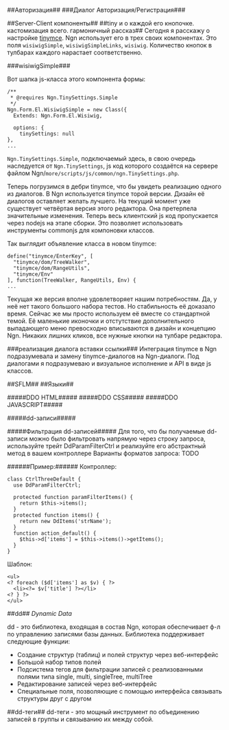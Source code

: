 


##Авторизация##
###Диалог Авторизация/Регистрация###


##Server-Client компоненты##
##tiny и о каждой его кнопочке. кастомизация всего. гармоничный рассказ##
Сегодня я расскажу о настройке [tinymce](http://www.tinymce.com/). Ngn использует его в трех своих компонентах. Это поля `wisiwigSimple`, `wisiwigSimpleLinks`, `wisiwig`. Количество кнопок в тулбарах каждого нарастает соответственно.

###wisiwigSimple###

Вот шапка js-класса этого компонента формы:

    /**
     * @requires Ngn.TinySettings.Simple
     */
    Ngn.Form.El.WisiwigSimple = new Class({
      Extends: Ngn.Form.El.Wisiwig,

      options: {
        tinySettings: null
    },
    ...

`Ngn.TinySettings.Simple`, подключаемый здесь, в свою очередь наследуется от `Ngn.TinySettings`, js код которого создаётся на сервере файлом Ngn/`more/scripts/js/common/ngn.TinySettings.php`.

Теперь погрузимся в дебри tinymce, что бы увидеть реализацию одного из диалогов. В Ngn используется tinymce торой версии. Дизайн её диалогов оставляет желать лучшего. На текущий момент уже существует четвёртая версия этого редактора. Она претерпела значительные изменения. Теперь весь клиентский js код пропускается через nodejs на этапе сборки. Это позволяет использовать инструменты commonjs для компоновки классов.

Так выглядит объявление класса в новом tinymce:

    define("tinymce/EnterKey", [
      "tinymce/dom/TreeWalker",
      "tinymce/dom/RangeUtils",
      "tinymce/Env"
    ], function(TreeWalker, RangeUtils, Env) {
    ...

Текущая же версия вполне удовлетворяет нашим потребностям. Да, у неё нет такого большого набора тестов. Но стабильность её доказало время. Сейчас же мы просто используем её вместе со стандартной темой. Её маленькие иконочки и отстутствие дополнительного выпадающего меню превосходно вписываются в дизайн и концепцию Ngn. Никаких лишних кликов, все нужные кнопки на тулбаре редактора.

###реализация диалога вставки ссылки###
Интеграция tinymce в Ngn подразумевала и замену tinymce-диалогов на Ngn-диалоги. Под диалогами я подразумеваю и визуальное исполнение и API в виде js классов.

##SFLM##
##Языки##



#####DDO HTML#####
#####DDO CSS#####
#####DDO JAVASCRIPT#####






#####dd-записи#####

#####Фильтрация dd-записей#####
Для того, что бы получаемые dd-записи можно было фильтровать напрямую через строку запроса, используйте трейт
DdParamFilterCtrl и реализуйте его абстрактный метод в вашем контроллере
Варианты форматов запроса: TODO

######Пример:######
Контроллер:

    class CtrlThreeDefault {
      use DdParamFilterCtrl;

      protected function paramFilterItems() {
        return $this->items();
      }
      protected function items() {
        return new DdItems('strName');
      }
      function action_default() {
        $this->d['items'] = $this->items()->getItems();
      }
    }

Шаблон:

    <ul>
    <? foreach ($d['items'] as $v) { ?>
      <li><?= $v['title'] ?></li>
    <? } ?>
    </ul>


##dd##
<i>Dynamic Data</i>

dd - это библиотека, входящая в состав Ngn, которая обеспечивает ф-л по управлению записями базы данных.
Библиотека поддерживает следующие функции:

- Создание структур (таблиц) и полей структур через веб-интерфейс
- Большой набор типов полей
- Подсистема тегов для фильтрации записей с реализованными полями типа single, multi, singleTree, multiTree
- Редактирование записей через веб-интерфейс
- Специальные поля, позволяющие с помощью интерфейса связывать структуры друг с другом

##dd-теги##
dd-теги - это мощный инструмент по объединению записей в группы и связыванию их между собой.





























